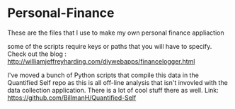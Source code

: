 # Personal-Finance
These are the files that I use to make my own personal finance appliaction

some of the scripts require keys or paths that you will have to specify. 
Check out the blog :
http://williamjeffreyharding.com/diywebapps/financelogger.html

I've moved a bunch of Python scripts that compile this data in the Quantified Self repo as this is all off-line analysis that isn't invovled with the data collection application. There is a lot of cool stuff there as well. 
Link: https://github.com/BillmanH/Quantified-Self
